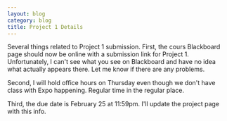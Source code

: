 ```yaml
---
layout: blog
category: blog
title: Project 1 Details
---
```

Several things related to Project 1 submission.  First, the cours
Blackboard page should now be online with a submission link for
Project 1.  Unfortunately, I can't see what you see on Blackboard and
have no idea what actually appears there.  Let me know if there are
any problems.

Second, I will hold office hours on Thursday even though we don't have
class with Expo happening.  Regular time in the regular place.

Third, the due date is February 25 at 11:59pm.  I'll update the
project page with this info.
